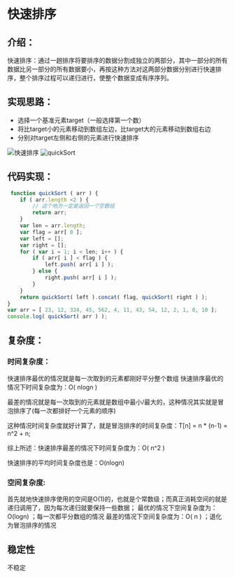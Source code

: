 # 快速排序

## 介绍：

快速排序：通过一趟排序将要排序的数据分割成独立的两部分，其中一部分的所有数据比另一部分的所有数据要小，再按这种方法对这两部分数据分别进行快速排序，整个排序过程可以递归进行，使整个数据变成有序序列。

## 实现思路：

- 选择一个基准元素target（一般选择第一个数）
- 将比target小的元素移动到数组左边，比target大的元素移动到数组右边
- 分别对target左侧和右侧的元素进行快速排序

![快速排序](http://www.conardli.top/docs/%E5%BF%AB%E9%80%9F%E6%8E%92%E5%BA%8F.jpg)
![quickSort](http://www.conardli.top/docs/%E5%BF%AB%E9%80%9F%E6%8E%92%E5%BA%8F.gif)

## 代码实现：


```js
 function quickSort ( arr ) {
	if ( arr.length <2 ) {
		// 这个地方一定是返回一个空数组
		return arr;
	}
	var len = arr.length;
	var flag = arr[ 0 ];
	var left = [];
	var right = [];
	for ( var i = 1; i < len; i++ ) {
		if ( arr[ i ] < flag ) {
			left.push( arr[ i ] );
		} else {
			right.push( arr[ i ] );
		}
	}
	return quickSort( left ).concat( flag, quickSort( right ) );
}
var arr = [ 23, 12, 324, 45, 562, 4, 11, 43, 54, 12, 2, 1, 0, 10 ];
console.log( quickSort( arr ) );


```

## 复杂度：

### 时间复杂度：

   快速排序最优的情况就是每一次取到的元素都刚好平分整个数组
   快速排序最优的情况下时间复杂度为：O( nlogn )

   最差的情况就是每一次取到的元素就是数组中最小/最大的，这种情况其实就是冒泡排序了(每一次都排好一个元素的顺序)

  这种情况时间复杂度就好计算了，就是冒泡排序的时间复杂度：T[n] = n * (n-1) = n^2 + n;

  综上所述：快速排序最差的情况下时间复杂度为：O( n^2 )

   快速排序的平均时间复杂度也是：O(nlogn)

### 空间复杂度:

 首先就地快速排序使用的空间是O(1)的，也就是个常数级；而真正消耗空间的就是递归调用了，因为每次递归就要保持一些数据；
最优的情况下空间复杂度为：O(logn)  ；每一次都平分数组的情况
最差的情况下空间复杂度为：O( n )      ；退化为冒泡排序的情况

## 稳定性

不稳定